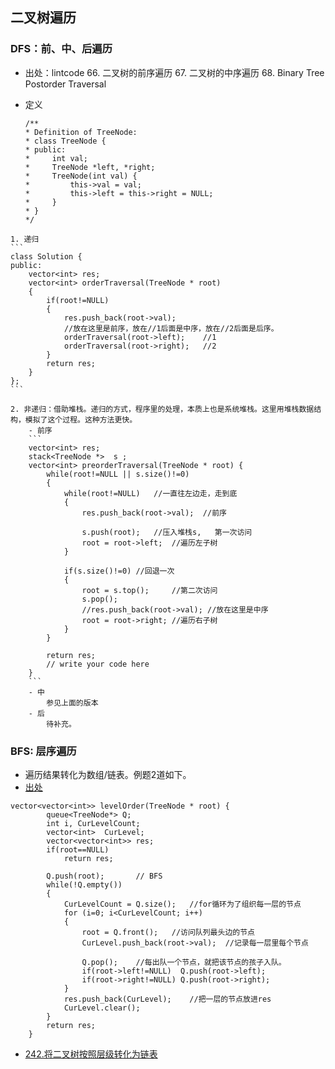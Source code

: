

## 二叉树遍历

### DFS：前、中、后遍历
   - 出处：lintcode
        66. 二叉树的前序遍历
        67. 二叉树的中序遍历
        68. Binary Tree Postorder Traversal

   - 定义
        ```
        /**
        * Definition of TreeNode:
        * class TreeNode {
        * public:
        *     int val;
        *     TreeNode *left, *right;
        *     TreeNode(int val) {
        *         this->val = val;
        *         this->left = this->right = NULL;
        *     }
        * }
        */
        ```

    1. 递归
    ```
    class Solution {
    public:
        vector<int> res;
        vector<int> orderTraversal(TreeNode * root)
        {
            if(root!=NULL)
            {
                res.push_back(root->val); 
                //放在这里是前序，放在//1后面是中序，放在//2后面是后序。
                orderTraversal(root->left);    //1
                orderTraversal(root->right);   //2                     
            }
            return res;
        }
    };
    ```

    2. 非递归：借助堆栈。递归的方式，程序里的处理，本质上也是系统堆栈。这里用堆栈数据结构，模拟了这个过程。这种方法更快。
        - 前序
        ```
        vector<int> res;
        stack<TreeNode *>  s ;
        vector<int> preorderTraversal(TreeNode * root) {
            while(root!=NULL || s.size()!=0)
            {
                while(root!=NULL)   //一直往左边走，走到底
                {
                    res.push_back(root->val);  //前序
                
                    s.push(root);   //压入堆栈s,   第一次访问
                    root = root->left;  //遍历左子树
                }
                
                if(s.size()!=0) //回退一次
                {
                    root = s.top();     //第二次访问
                    s.pop();
                    //res.push_back(root->val); //放在这里是中序
                    root = root->right; //遍历右子树
                }
            }
            
            return res;
            // write your code here
        }
        ```
        - 中
            参见上面的版本    
        - 后
            待补充。




### BFS: 层序遍历
- 遍历结果转化为数组/链表。例题2道如下。
- [出处](https://www.lintcode.com/problem/binary-tree-level-order-traversal/leaderboard)
```
vector<vector<int>> levelOrder(TreeNode * root) {
        queue<TreeNode*> Q;
        int i, CurLevelCount;
        vector<int>  CurLevel;
        vector<vector<int>> res;
        if(root==NULL)
            return res;
            
        Q.push(root);       // BFS
        while(!Q.empty())
        {
            CurLevelCount = Q.size();   //for循环为了组织每一层的节点
            for (i=0; i<CurLevelCount; i++)
            {
                root = Q.front();   //访问队列最头边的节点
                CurLevel.push_back(root->val);  //记录每一层里每个节点
                
                Q.pop();    //每出队一个节点，就把该节点的孩子入队。
                if(root->left!=NULL)  Q.push(root->left);
                if(root->right!=NULL) Q.push(root->right);
            }
            res.push_back(CurLevel);    //把一层的节点放进res
            CurLevel.clear();
        }
        return res;
    }
```
- [242.将二叉树按照层级转化为链表](./convert-binary-tree-to-linked-lists-by-depth.cpp)